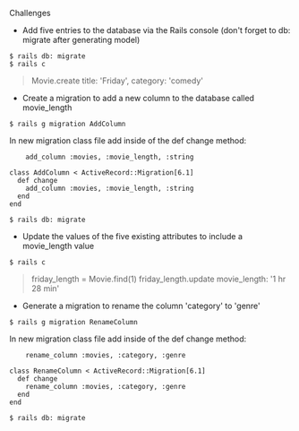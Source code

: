 Challenges

* Add five entries to the database via the Rails console (don't forget to db: migrate after generating model)

```
$ rails db: migrate
$ rails c
```
> Movie.create title: 'Friday', category: 'comedy'

* Create a migration to add a new column to the database called movie_length

```
$ rails g migration AddColumn
```

In new migration class file add inside of the def change method:
```
	add_column :movies, :movie_length, :string
```

```
class AddColumn < ActiveRecord::Migration[6.1]
  def change
    add_column :movies, :movie_length, :string
  end
end
```
```
$ rails db: migrate
```

* Update the values of the five existing attributes to include a movie_length value

```
$ rails c
```
> friday_length = Movie.find(1)
> friday_length.update movie_length: '1 hr 28 min'

* Generate a migration to rename the column 'category' to 'genre'

```
$ rails g migration RenameColumn
```

In new migration class file add inside of the def change method:
```
	rename_column :movies, :category, :genre
```

```
class RenameColumn < ActiveRecord::Migration[6.1]
  def change
    rename_column :movies, :category, :genre
  end
end
```

```
$ rails db: migrate
```
